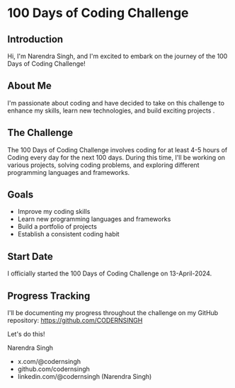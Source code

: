 # 100 Days of Coding Challenge

## Introduction

Hi, I'm Narendra Singh, and I'm excited to embark on the journey of the 100 Days of Coding Challenge!

## About Me

I'm passionate about coding and have decided to take on this challenge to enhance my skills, learn new technologies, and build exciting projects .

## The Challenge

The 100 Days of Coding Challenge involves coding for at least 4-5 hours of Coding every day for the next 100 days. During this time, I'll be working on various projects, solving coding problems, and exploring different programming languages and frameworks.

## Goals

- Improve my coding skills
- Learn new programming languages and frameworks
- Build a portfolio of projects
- Establish a consistent coding habit

## Start Date

I officially started the 100 Days of Coding Challenge on 13-April-2024.

## Progress Tracking

I'll be documenting my progress throughout the challenge on my GitHub repository: https://github.com/CODERNSINGH

Let's do this!

Narendra Singh
- x.com/@codernsingh
- github.com/codernsingh
- linkedin.com/@codernsingh (Narendra Singh)
  
